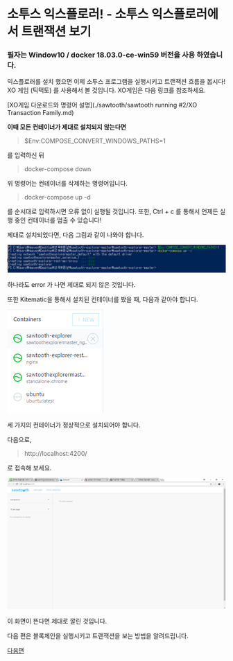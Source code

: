 소투스 익스플로러! - 소투스 익스플로러에서 트랜잭션 보기 
=============
### 필자는 Window10 / docker 18.03.0-ce-win59 버전을 사용 하였습니다.

익스플로러를 설치 했으면 이제 소투스 프로그램을 실행시키고 트랜잭션 흐름을 봅시다! 
XO 게임 (틱택토) 를 사용해서 볼 것입니다. XO게임은 다음 링크를 참조하세요.

[XO게임 다운로드와 명령어 설명](./sawtooth/sawtooth running #2/XO Transaction Family.md)



**이때 모든 컨테이너가 제대로 설치되지 않는다면**

> $Env:COMPOSE_CONVERT_WINDOWS_PATHS=1

를 입력하신 뒤 
> docker-compose down 

위 명령어는 컨테이너를 삭제하는 명령어입니다. 
> docker-compose up -d

를 순서대로 입력하시면 오류 없이 실행될 것입니다. 
또한, Ctrl + c 를 통해서 언제든 실행 중인 컨테이너를 멈출 수 있습니다!


제대로 설치되었다면, 다음 그림과 같이 나와야 합니다. 

![성공](./img/yml.PNG)

하나라도 error 가 나면 제대로 되지 않은 것입니다.

또한 Kitematic을 통해서 설치된 컨테이너를 봤을 때, 다음과 같아야 합니다.



![성공2](./img/kitematic.PNG)


세 가지의 컨테이너가 정상적으로 설치되어야 합니다.

다음으로, 

> http://localhost:4200/ 

로 접속해 보세요. 

![성공3](./img/explorer.PNG)

이 화면이 뜬다면 제대로 깔린 것입니다. 


다음 편은 블록체인을 실행시키고 트랜잭션을 보는 방법을 알려드립니다. 

[다음편](./Sawtooth-explorer2.md)

